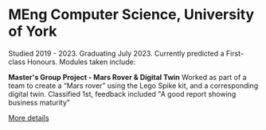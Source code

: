 # MEng Computer Science, University of York
Studied 2019 - 2023.  Graduating July 2023.  Currently predicted a First-class Honours.  Modules taken include:

**Master's Group Project - Mars Rover & Digital Twin**
Worked as part of a team to create a “Mars rover” using the Lego Spike kit, and a corresponding digital twin.  Classified 1st, feedback included "A good report showing business maturity"

[More details](projects.md#2023-masters-group-project---mars-rover--digital-twin)